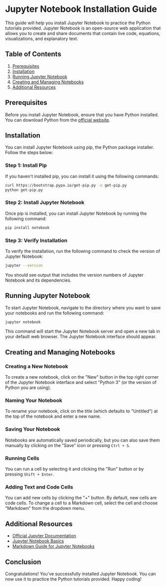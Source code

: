 # Jupyter Notebook Installation Guide

This guide will help you install Jupyter Notebook to practice the Python tutorials provided. Jupyter Notebook is an open-source web application that allows you to create and share documents that contain live code, equations, visualizations, and explanatory text.

## Table of Contents
1. [Prerequisites](#prerequisites)
2. [Installation](#installation)
3. [Running Jupyter Notebook](#running-jupyter-notebook)
4. [Creating and Managing Notebooks](#creating-and-managing-notebooks)
5. [Additional Resources](#additional-resources)

## Prerequisites

Before you install Jupyter Notebook, ensure that you have Python installed. You can download Python from the [official website](https://www.python.org/).

## Installation

You can install Jupyter Notebook using pip, the Python package installer. Follow the steps below:

### Step 1: Install Pip

If you haven't installed pip, you can install it using the following commands:

```sh
curl https://bootstrap.pypa.io/get-pip.py -o get-pip.py
python get-pip.py
```

### Step 2: Install Jupyter Notebook

Once pip is installed, you can install Jupyter Notebook by running the following command:

```sh
pip install notebook
```

### Step 3: Verify Installation

To verify the installation, run the following command to check the version of Jupyter Notebook:

```sh
jupyter --version
```

You should see output that includes the version numbers of Jupyter Notebook and its dependencies.

## Running Jupyter Notebook

To start Jupyter Notebook, navigate to the directory where you want to save your notebooks and run the following command:

```sh
jupyter notebook
```

This command will start the Jupyter Notebook server and open a new tab in your default web browser. The Jupyter Notebook interface should appear.

## Creating and Managing Notebooks

### Creating a New Notebook

To create a new notebook, click on the "New" button in the top right corner of the Jupyter Notebook interface and select "Python 3" (or the version of Python you are using).

### Naming Your Notebook

To rename your notebook, click on the title (which defaults to "Untitled") at the top of the notebook and enter a new name.

### Saving Your Notebook

Notebooks are automatically saved periodically, but you can also save them manually by clicking on the "Save" icon or pressing `Ctrl + S`.

### Running Cells

You can run a cell by selecting it and clicking the "Run" button or by pressing `Shift + Enter`.

### Adding Text and Code Cells

You can add new cells by clicking the "+" button. By default, new cells are code cells. To change a cell to a Markdown cell, select the cell and choose "Markdown" from the dropdown menu.

## Additional Resources

- [Official Jupyter Documentation](https://jupyter.org/documentation)
- [Jupyter Notebook Basics](https://realpython.com/jupyter-notebook-introduction/)
- [Markdown Guide for Jupyter Notebooks](https://www.markdownguide.org/basic-syntax/)

## Conclusion

Congratulations! You've successfully installed Jupyter Notebook. You can now use it to practice the Python tutorials provided. Happy coding!
